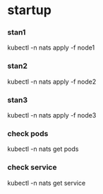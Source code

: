 # startup
### stan1
kubectl -n nats apply -f node1

### stan2
kubectl -n nats apply -f node2

### stan3
kubectl -n nats apply -f node3

### check pods
kubectl -n nats get pods

### check service
kubectl -n nats get service